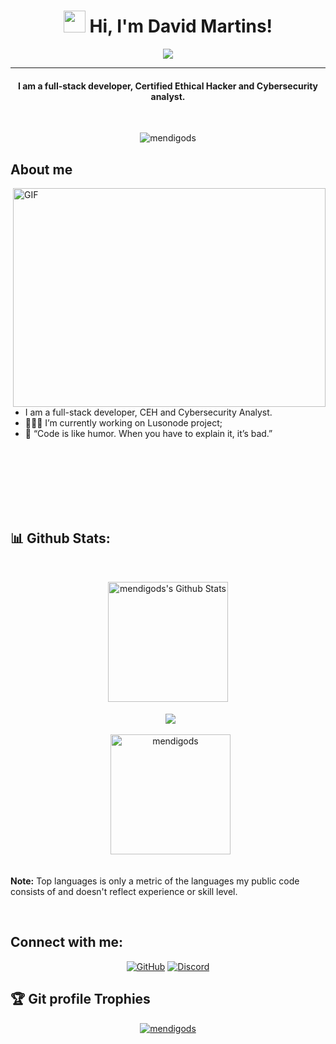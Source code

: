 <h1 align="center"> <img src="https://media.giphy.com/media/hvRJCLFzcasrR4ia7z/giphy.gif" width="35"> Hi, I'm David Martins!</h1>
<p align="center">
  <a href="https://github.com/DenverCoder1/readme-typing-svg"><img src="https://cdn.dribbble.com/users/132194/screenshots/3143314/codingdribbble.gif"></a>
</p>
<hr/>
<h4 align="center">I am a full-stack developer, Certified Ethical Hacker and Cybersecurity analyst.</h4>
<br>
<p align="center"> <img src="https://komarev.com/ghpvc/?username=mendigods&label=Profile%20views&color=F70000&style=iron" alt="mendigods" /> </p>

## About me

<img align="right" alt="GIF" src="https://camo.githubusercontent.com/e20822b4282c07ffd010cd05f855a6561d3b62358ca9e607e4901288dd748fcb/68747470733a2f2f63646e2e6472696262626c652e636f6d2f75736572732f323133313939332f73637265656e73686f74732f343934383733362f74686f75676874776f726b732d6769665f6472696262626c652e676966" width="500" height="350" />

<br><br><br>

- I am a full-stack developer, CEH and Cybersecurity Analyst.
- 👨🏽‍💻 I’m currently working on Lusonode project;
- 💬 “Code is like humor. When you have to explain it, it’s bad.”

<br><br><br><br><br><br>



## 📊 Github Stats:
</br>
  <p align="center">
    <a href="https://github.com/mendigods/github-readme-stats"><img alt="mendigods's Github Stats" src="https://github-readme-stats.vercel.app/api?username=mendigods&show_icons=true&count_private=true&theme=highcontrast" height="192px"/></a>
<br/><br/>
  &nbsp;
  <img align="center" src="https://github-readme-streak-stats.herokuapp.com/?user=mendigods&theme=dark&hide_border=true"/>
  <br/><br/>
  &nbsp;
<img src="https://github-readme-stats.vercel.app/api/top-langs?username=mendigods&langs_count=10&show_icons=true&locale=en&layout=compact&theme=highcontrast" alt="mendigods" height="192px"/>
  <br/>
<br/>

  <b>Note:</b> Top languages is only a metric of the languages my public code consists of and doesn't reflect experience or skill level.
</p>
<br/>

## Connect with me:
<p align="center">
<a href="https://github.com/mendigods"><img src="https://img.shields.io/badge/github-%23181717.svg?style=for-the-badge&logo=github&logoColor=white" alt="GitHub"/></a>
<a href="mendigo#4966"><img src="https://img.shields.io/badge/Discord-7289DA?style=for-the-badge&logo=discord&logoColor=white" alt="Discord"/></a>
</p>




## :trophy: Git profile Trophies

<p align="center"> <a href="https://github.com/ryo-ma/github-profile-trophy"><img src="https://github-profile-trophy.vercel.app/?username=mendigods&layout=compact&theme=algolia" alt="mendigods" /></a> </p>

